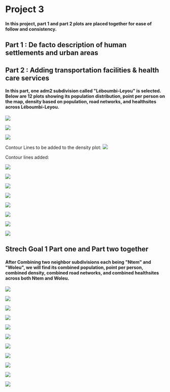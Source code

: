 # Project 3 

#### In this project, part 1 and part 2 plots are placed together for ease of follow and consistency.

## Part 1 : De facto description of human settlements and urban areas
## Part 2 : Adding transportation facilities & health care services

#### In this part, one adm2 subdivision called "Léboumbi-Leyou" is selected. Below are 12 plots showing its population distribution, point per person on the map, density based on population, road networks, and healthsites across Léboumbi-Leyou. 

![](Leyou_1.png)

![](Leyou_2.png)

![](Leyou_3_density.png)

Contour Lines to be added to the density plot:
![](Leyou_4_multiline_obj.png)

Contour lines added:

![](Leyou_5_contours.png)

![](Leyou_6_urban_areas.png)

![](Leyou_7_urbanized_areas_with_Dots.png)

![](leyou_8_urban_areas_polys.png)

![](leyou_9_urban_areas_with_roads.png)

![](leyou_10_urban_areas_roads_density.png)

![](leyou_11_hospital_sites.png)

![](leyou_12_hospitals_roads.png)



## Strech Goal 1 Part one and Part two together
#### After Combining two neighbor subdivisions each being "Ntem" and "Woleu", we will find its combined population, point per person, combined density, combined road networks, and combined healthsites across both Ntem and Woleu. 

![](both_1_pop19.png)

![](both_2_pop_points.png)

![](both_3_density.png)

![](both_4_contour.png)

![](both_5_dsg_conts.png)

![](both_6_urban_areas.png)

![](Both_7_urban_areas_with_points.png)

![](both_8_pop19_all_polys.png)

![](both_9_urban_areas_with_roads.png)

![](both_10_healthsites.png)

![](both_11_urban_areas_roads_hospitals_roads.png)


